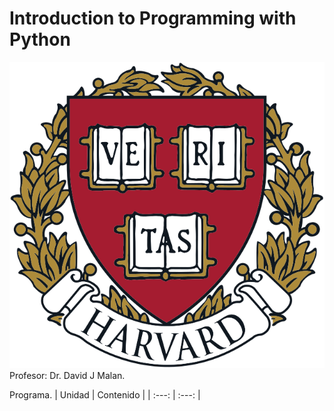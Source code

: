 # Introduction to Programming with Python
![](https://github.com/jm-quintas/IntroductionProgrammingPython/blob/main/Img/Harvard_University_coat_of_arms.svg)
Profesor: Dr. David J Malan.


Programa.
| Unidad | Contenido |
| :---: | :---: |

